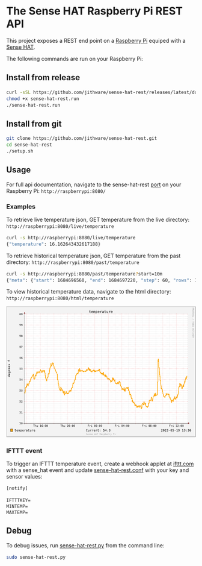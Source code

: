 # The Sense HAT Raspberry Pi REST API

This project exposes a REST end point on a [Raspberry Pi](https://www.raspberrypi.com/) equiped with a [Sense HAT](https://www.raspberrypi.org/products/sense-hat/).

The following commands are run on your Raspberry Pi:

## Install from release
```sh
curl -sSL https://github.com/jithware/sense-hat-rest/releases/latest/download/sense-hat-rest.run -o sense-hat-rest.run 
chmod +x sense-hat-rest.run
./sense-hat-rest.run 
```

## Install from git

```sh
git clone https://github.com/jithware/sense-hat-rest.git
cd sense-hat-rest
./setup.sh
```

## Usage

For full api documentation, navigate to the sense-hat-rest [port](https://github.com/jithware/sense-hat-rest/blob/master/sense-hat-rest.service#L6) on your Raspberry Pi: `http://raspberrypi:8080/` 

### Examples
To retrieve live temperature json, GET temperature from the live directory: `http://raspberrypi:8080/live/temperature`

```sh
curl -s http://raspberrypi:8080/live/temperature
{"temperature": 16.162643432617188}
```

To retrieve historical temperature json, GET temperature from the past directory: `http://raspberrypi:8080/past/temperature`

```sh
curl -s http://raspberrypi:8080/past/temperature?start=10m
{"meta": {"start": 1684696560, "end": 1684697220, "step": 60, "rows": 11, "columns": 1, "legend": ["temperature"]}, "data": [[15.988164344996578], [15.923168208224487], [15.866838042416385], [15.864454833753204], [15.97578711801058], [15.895773634887693], [15.894235919783785], [15.910474543874104], [15.89725421391983], [15.908842296578978], [null]]}
```

To view historical temperature data, navigate to the html directory: `http://raspberrypi:8080/html/temperature`

![temperature](./images/temperature.png)

### IFTTT event

To trigger an IFTTT temperature event, create a webhook applet at [ifttt.com](https://ifttt.com/create/if-maker_webhooks) with a sense_hat event and update [sense-hat-rest.conf](./sense-hat-rest.conf) with your key and sensor values: 
```
[notify]

IFTTTKEY=
MINTEMP=
MAXTEMP=
```

## Debug

To debug issues, run [sense-hat-rest.py](./sense-hat-rest.py) from the command line:
```sh
sudo sense-hat-rest.py
```
